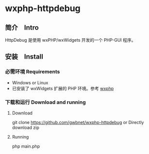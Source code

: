 # wxphp-httpdebug

## 简介　Intro
HttpDebug 是使用 wxPHP/wxWidgets 开发的一个 PHP-GUI 程序。

## 安装　Install
### 必需环境 Requirements
* Windows or Linux
* 已安装了 wxWidgets 扩展的 PHP 环境。参考 [wxphp](https://github.com/wxphp/wxphp)

### 下载和运行 Download and running
1. Download 
    
    git clone https://github.com/gwbnet/wxphp-httpdebug
    or
    Directly download zip
    
2. Running

    php main.php
    

